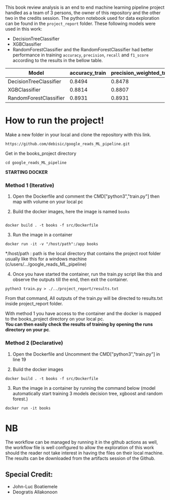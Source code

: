 This book review analysis is an end to end machine learning pipeline project handled as a team of 3 persons, the owner of this repository and the other two in the credits session. The python notebook used for data exploration can be found in the `project_report` folder. These following models were used in this work:
- DecisionTreeClassifier
- XGBClassifier
- RandomForestClassifier
and the RandomForestClassifier had better performance in training `accuracy`, `precision`, `recall` and `f1_score` according to the results in the bellow table.


|   Model              |   accuracy_train   |   precision_weighted_train   |   recall_weighted_train   |   f1_weighted_train   |
|----------------------|--------------------|------------------------------|---------------------------|-----------------------|
|DecisionTreeClassifier|     0.8494         |            0.8478            |         0.8494            |          0.8481       |
|XGBClassifier         |     0.8814         |            0.8807            |         0.8814            |          0.8806       |
|RandomForestClassifier|     0.8931         |            0.8931            |         0.8931            |          0.8926       |



# How to run the project!

Make a new folder in your local and clone the repository with this link.

```
https://github.com/debisic/google_reads_ML_pipeline.git
```
Get in the books_project directory

```
cd google_reads_ML_pipeline

```

**STARTING DOCKER**

### Method 1 (Iterative)

1. Open the Dockerfile and comment the CMD["python3","train.py"] then map with volume on your local pc

2. Build the docker images, here the image is named `books`
```

docker build . -t books -f src/Dockerfile

```
3. Run the image in a container

```
docker run -it -v "/host/path":/app books

```

*/host/path : path is the local directory that contains the project root folder usually like this for a windows machine (c/users/.../google_reads_ML_pipeline)<br>

4. Once you have started the container, run the train.py script like this and observe the outputs till the end, then exit the container.


```
python3 train.py > ./../project_report/results.txt

```
From that command, All outputs of the train.py will be directed to results.txt inside project_report folder.

With method 1 you have access to the container and the docker is mapped to the books_project directory on your local pc.<br>
**You can then easily check the results of training by opening the runs directory on your pc**.

### Method 2 (Declarative)
1. Open the Dockerfile and Uncomment the CMD["python3","train.py"] in line 19

2. Build the docker images

```
docker build . -t books -f src/Dockerfile

```
3. Run the image in a container by running the command below (model automatically start training 3 models decision tree, xgboost and random forest.)

```
docker run -it books 

```
# NB
The workflow can be managed by running it in the github actions as well, the workflow file is well configured to allow the exploration of this work should the reader not take interest in having the files on their local machine. The results can be downloaded from the artifacts session of the Github.
## Special Credit:
- John-Luc Boatiemele
- Deogratis Allakonoon